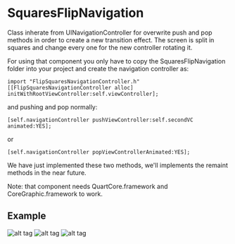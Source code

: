 SquaresFlipNavigation
=====================

Class inherate from UINavigationController for overwrite push and pop methods in order to create a new transition effect. The screen is split in squares and change every one for the new controller rotating it.

For using that component you only have to copy the SquaresFlipNavigation folder into your project and create the navigation controller as:

    import "FlipSquaresNavigationController.h"
    [[FlipSquaresNavigationController alloc] initWithRootViewController:self.viewController];
  
and pushing and pop normally:

    [self.navigationController pushViewController:self.secondVC animated:YES];
  
or
  
    [self.navigationController popViewControllerAnimated:YES];
  
We have just implemented these two methods, we'll implements the remaint methods in the near future.

Note: that component needs QuartCore.framework and CoreGraphic.framework to work.

## Example

![alt tag](https://raw.github.com/andresbrun/SquaresFlipNavigation/origin/example_images/example_1.png)
![alt tag](https://raw.github.com/andresbrun/SquaresFlipNavigation/origin/example_images/example_2.png)
![alt tag](https://raw.github.com/andresbrun/SquaresFlipNavigation/origin/example_images/example_3.png)
